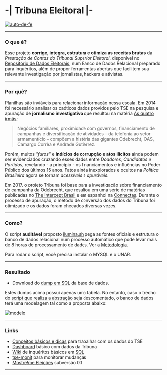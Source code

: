 # -| Tribuna Eleitoral |-

[![auto-de-fe](doc/francisco_rizi-auto_de_fe.jpg)](https://upload.wikimedia.org/wikipedia/commons/2/28/Francisco_rizi-auto_de_fe.jpg)


----

### O que é?

Esse projeto **corrige, integra, estrutura e otimiza as receitas brutas** da *Prestação de Contas do Tribunal Superior Eleitoral*, disponível no [Repositório de Dados Eleitorais](http://www.tse.jus.br/eleicoes/estatisticas/repositorio-de-dados-eleitorais/), num Banco de Dados Relacional preparado para inquéritos, além de propor ferramentas abertas que facilitem sua relevante investigação por jornalistas, hackers e ativistas.

----

### Por quê?

Planilhas são inviáveis para relacionar informação nessa escala. Em 2014 foi necessário analisar os caóticos dados providos pelo TSE na pesquisa e apuração de **jornalismo investigativo** que resultou na matéria [As quatro irmãs](http://apublica.org/2014/06/as-quatro-irmas/);
> Negócios familiares, proximidade com governos, financiamento de campanhas e diversificação de atividades – da telefonia ao setor armamentício – compõem a história das gigantes Odebrecht, OAS, Camargo Corrêa e Andrade Gutierrez.

Porém, muitos *"furos"* e **indícios de corrupção e atos ilícitos** ainda podem ser evidenciados cruzando esses dados entre *Doadores, Candidatos e Partidos*, revelando - a princípio - os financiamentos e influências no Poder Público dos últimos 15 anos. Fatos ainda inexplorados e ocultos na *Política Brasileira* agora se tornam *acessíveis e apuráveis*.

Em 2017, o projeto Tribuna foi base para a investigação sobre financiamento de campanha da Odebrecht, que resultou em uma série de matérias publicadas no [The Intercept Brasil](https://theintercept.com/staff/adriano-belisario/) e em espanhol na [Connectas](https://www.connectas.org/especiales/odebrecht/). Durante o processo de apuração, o método de conversão dos dados do Tribuna foi otimizado	e os dados foram checados diversas vezes.

---

### Como?

O script **auditável** proposto [ilumina.sh](ilumina.sh) pega as fontes oficiais e estrutura o banco de dados relacional num processo automático que pode levar mais de 8 horas de processamento de dados. Ver a [Metodologia](doc/metodologia.md).

Para rodar o script, você precisa instalar o MYSQL e o UNAR.

---

### Resultado

- Download do [dump em SQL](https://drive.google.com/file/d/1XGzP4gVPXBNE8P8MYHoLvgkUGEWLPO6v/view?usp=sharing) da base de dados.

Estes dumps acima possui apenas uma tabela. No entanto, caso o trecho do [script que realiza a abstração](/scripts/sql_load_csv/x_ilumina_db.sql) seja descomentado, o banco de dados terá uma modelagem tal como a proposta abaixo:


![modelo](doc/modelo.png)

---

### Links

- [Conceitos básicos e dicas](https://github.com/rafapolo/tribuna/wiki/Como-analisar-os-dados-do-TSE) para trabalhar com os dados do TSE 
- [Dashboard](https://meta.mostre.me/public/dashboard/af26d09e-2994-4e39-8593-49e8a87fe5f5) básico com dados da Tribuna
- [Wiki](https://github.com/rafapolo/tribuna/wiki/SQL) de inquéritos básicos em [SQL](https://pt.wikipedia.org/wiki/SQL)
- [tse-monit](http://git.mostre.me/rafapolo/tse-monit) para monitorar mudanças
- [Mostre!me Eleições](https://mostre.me/eleicoes) subversão 0.1
---

